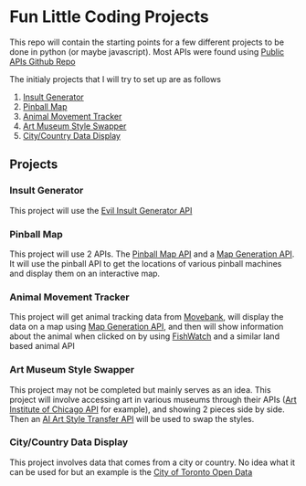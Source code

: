 # Fun Little Coding Projects

This repo will contain the starting points for a few different projects to be done in python (or maybe javascript). Most APIs were found using [Public APIs Github Repo](https://github.com/public-apis/public-apis)

The initialy projects that I will try to set up are as follows

1. [Insult Generator](#insult_generator)
1. [Pinball Map](#pinball_map)
1. [Animal Movement Tracker](#animal_movement_tracker)
1. [Art Museum Style Swapper](#art_museum_style_swapper)
1. [City/Country Data Display](#city_country_data_display)

## Projects

### <a name="insult_generator"></a>Insult Generator

This project will use the [Evil Insult Generator API](https://evilinsult.com/api/)

### <a name="pinball_map"></a>Pinball Map

This project will use 2 APIs. The [Pinball Map API](https://pinballmap.com/api/v1/docs) and a [Map Generation API](https://github.com/M-Media-Group/Cartes.io/wiki/API). It will use the pinball API to get the locations of various pinball machines and display them on an interactive map. 

### <a name="animal_movement_tracker"></a>Animal Movement Tracker

This project will get animal tracking data from [Movebank](https://github.com/movebank/movebank-api-doc), will display the data on a map using [Map Generation API](https://github.com/M-Media-Group/Cartes.io/wiki/API), and then will show information about the animal when clicked on by using [FishWatch](https://www.fishwatch.gov/developers) and a similar land based animal API

### <a name="art_museum_style_swapper"></a>Art Museum Style Swapper

This project may not be completed but mainly serves as an idea. This project will involve accessing art in various museums through their APIs ([Art Institute of Chicago API](https://api.artic.edu/docs/) for example), and showing 2 pieces side by side. Then an [AI Art Style Transfer API](https://rapidapi.com/hotpot-ai-hotpot/api/ai-art-maker/) will be used to swap the styles.

### <a name="city_country_data_display"></a>City/Country Data Display

This project involves data that comes from a city or country. No idea what it can be used for but an example is the [City of Toronto Open Data](https://open.toronto.ca/)

